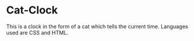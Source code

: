 # Cat-Clock
This is a clock in the form of a cat which tells the current time. 
Languages used are CSS and HTML.
